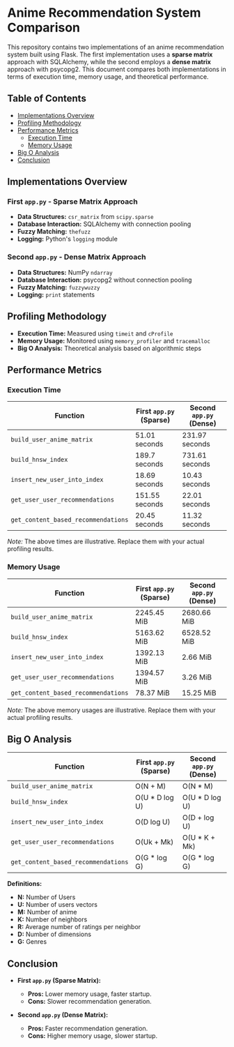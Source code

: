 # Anime Recommendation System Comparison

This repository contains two implementations of an anime recommendation system built using Flask. The first implementation uses a **sparse matrix** approach with SQLAlchemy, while the second employs a **dense matrix** approach with psycopg2. This document compares both implementations in terms of execution time, memory usage, and theoretical performance.

## Table of Contents

- [Implementations Overview](#implementations-overview)
- [Profiling Methodology](#profiling-methodology)
- [Performance Metrics](#performance-metrics)
  - [Execution Time](#execution-time)
  - [Memory Usage](#memory-usage)
- [Big O Analysis](#big-o-analysis)
- [Conclusion](#conclusion)

## Implementations Overview

### First `app.py` - Sparse Matrix Approach

- **Data Structures:** `csr_matrix` from `scipy.sparse`
- **Database Interaction:** SQLAlchemy with connection pooling
- **Fuzzy Matching:** `thefuzz`
- **Logging:** Python's `logging` module

### Second `app.py` - Dense Matrix Approach

- **Data Structures:** NumPy `ndarray`
- **Database Interaction:** psycopg2 without connection pooling
- **Fuzzy Matching:** `fuzzywuzzy`
- **Logging:** `print` statements

## Profiling Methodology

- **Execution Time:** Measured using `timeit` and `cProfile`
- **Memory Usage:** Monitored using `memory_profiler` and `tracemalloc`
- **Big O Analysis:** Theoretical analysis based on algorithmic steps

## Performance Metrics

### Execution Time

| Function                            | First `app.py` (Sparse) | Second `app.py` (Dense) |
| ----------------------------------- | ----------------------- | ----------------------- |
| `build_user_anime_matrix`           | 51.01 seconds           | 231.97 seconds          |
| `build_hnsw_index`                  | 189.7 seconds           | 731.61 seconds          |
| `insert_new_user_into_index`        | 18.69 seconds           | 10.43 seconds           |
| `get_user_user_recommendations`     | 151.55 seconds          | 22.01 seconds           |
| `get_content_based_recommendations` | 20.45 seconds           | 11.32 seconds           |

_Note:_ The above times are illustrative. Replace them with your actual profiling results.

### Memory Usage

| Function                            | First `app.py` (Sparse) | Second `app.py` (Dense) |
| ----------------------------------- | ----------------------- | ----------------------- |
| `build_user_anime_matrix`           | 2245.45 MiB             | 2680.66 MiB             |
| `build_hnsw_index`                  | 5163.62 MiB             | 6528.52 MiB             |
| `insert_new_user_into_index`        | 1392.13 MiB             | 2.66 MiB                |
| `get_user_user_recommendations`     | 1394.57 MiB             | 3.26 MiB                |
| `get_content_based_recommendations` | 78.37 MiB               | 15.25 MiB               |

_Note:_ The above memory usages are illustrative. Replace them with your actual profiling results.

## Big O Analysis

| Function                            | First `app.py` (Sparse) | Second `app.py` (Dense) |
| ----------------------------------- | ----------------------- | ----------------------- |
| `build_user_anime_matrix`           | O(N + M)                | O(N \* M)               |
| `build_hnsw_index`                  | O(U \* D log U)         | O(U \* D log U)         |
| `insert_new_user_into_index`        | O(D log U)              | O(D + log U)            |
| `get_user_user_recommendations`     | O(Uk + Mk)              | O(U \* K + Mk)          |
| `get_content_based_recommendations` | O(G \* log G)           | O(G \* log G)           |

**Definitions:**

- **N:** Number of Users
- **U:** Number of users vectors
- **M:** Number of anime
- **K:** Number of neighbors
- **R:** Average number of ratings per neighbor
- **D:** Number of dimensions
- **G:** Genres

## Conclusion

- **First `app.py` (Sparse Matrix):**

  - **Pros:** Lower memory usage, faster startup.
  - **Cons:** Slower recommendation generation.

- **Second `app.py` (Dense Matrix):**
  - **Pros:** Faster recommendation generation.
  - **Cons:** Higher memory usage, slower startup.
